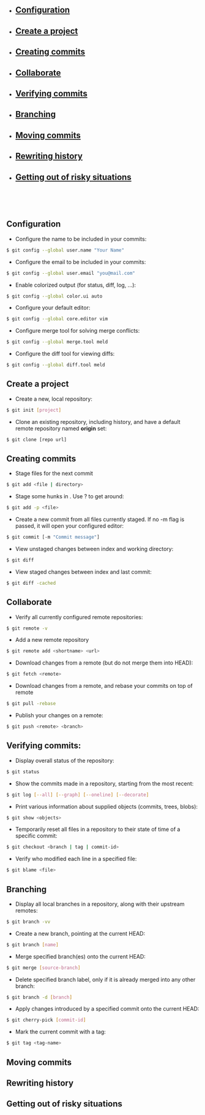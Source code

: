 - ## [Configuration](#config)
- ## [Create a project](#createproject)
- ## [Creating commits]($createcommit)
- ## [Collaborate](#collab)
- ## [Verifying commits](#verify)
- ## [Branching](#branch)
- ## [Moving commits](#move)
- ## [Rewriting history](#rewrite)
- ## [Getting out of risky situations](#risky)

<br><br><br>

## <a name="config"></a>Configuration
- Configure the name to be included in your commits:
```bash
$ git config --global user.name "Your Name"
```
- Configure the email to be included in your commits:
```bash
$ git config --global user.email "you@mail.com"
```
- Enable colorized output (for status, diff, log, ...):
```bash
$ git config --global color.ui auto
```
- Configure your default editor:
```bash
$ git config --global core.editor vim
```
- Configure merge tool for solving merge conflicts:
```bash
$ git config --global merge.tool meld
```
- Configure the diff tool for viewing diffs:
```bash
$ git config --global diff.tool meld
```
## <a name="createproject"></a>Create a project
- Create a new, local repository:
```bash
$ git init [project]
```
- Clone an existing repository, including history, and have a default remote repository named **origin** set:
```bash
$ git clone [repo url]
```
## <a name="createcommit"></a>Creating commits
- Stage files for the next commit
```bash
$ git add <file | directory>
```
- Stage some hunks in <file>. Use ? to get around:
```bash
$ git add -p <file>
```
- Create a new commit from all files currently staged. If no -m flag is passed, it will open your configured editor:
```bash
$ git commit [-m "Commit message"]
```
- View unstaged changes between index and working directory:
```bash
$ git diff
```
- View staged changes between index and last commit:
```bash
$ git diff -cached
```
## <a name="collab"></a>Collaborate
- Verify all currently configured remote repositories:
```bash
$ git remote -v
```
- Add a new remote repository
```bash
$ git remote add <shortname> <url>
```
- Download changes from a remote (but do not merge them into HEAD):
```bash
$ git fetch <remote>
```
- Download changes from a remote, and rebase your commits on top of remote
```bash
$ git pull -rebase
```
- Publish your changes on a remote:
```bash
$ git push <remote> <branch>
```
## <a name="verify"></a>Verifying commits:
- Display overall status of the repository:
```bash
$ git status
```
- Show the commits made in a repository, starting from the most recent:
```bash
$ git log [--all] [--graph] [--oneline] [--decorate]
```
- Print various information about supplied objects (commits, trees, blobs):
```bash
$ git show <objects>
```
- Temporarily reset all files in a repository to their state of time of a specific commit:
```bash
$ git checkout <branch | tag | commit-id>
```
- Verify who modified each line in a specified file:
```bash
$ git blame <file>
```
## <a name="branch"></a>Branching
- Display all local branches in a repository, along with their upstream remotes:
```bash
$ git branch -vv
```
- Create a new branch, pointing at the current HEAD:
```bash
$ git branch [name]
```
- Merge specified branch(es) onto the current HEAD:
```bash
$ git merge [source-branch]
```
- Delete specified branch label, only if it is already merged into any other branch:
```bash
$ git branch -d [branch]
```
- Apply changes introduced by a specified commit onto the current HEAD:
```bash
$ git cherry-pick [commit-id]
```
- Mark the current commit with a tag:
```bash
$ git tag <tag-name>
```
## <a name="move"></a>Moving commits
## <a name="rewrite"></a>Rewriting history
## <a name="risky"></a>Getting out of risky situations 